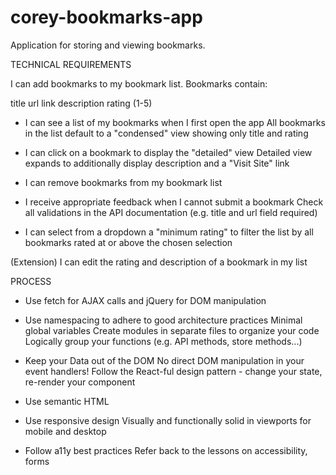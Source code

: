 # corey-bookmarks-app
Application for storing and viewing bookmarks.

TECHNICAL REQUIREMENTS

I can add bookmarks to my bookmark list. Bookmarks contain:

title
url link
description
rating (1-5)

* I can see a list of my bookmarks when I first open the app
    All bookmarks in the list default to a "condensed" view showing only title and rating

* I can click on a bookmark to display the "detailed" view
    Detailed view expands to additionally display description and a "Visit Site" link

* I can remove bookmarks from my bookmark list

* I receive appropriate feedback when I cannot submit a bookmark
    Check all validations in the API documentation (e.g. title and url field required)

* I can select from a dropdown a "minimum rating" to filter the list by all bookmarks rated at or above the chosen selection

(Extension) I can edit the rating and description of a bookmark in my list


PROCESS

* Use fetch for AJAX calls and jQuery for DOM manipulation

* Use namespacing to adhere to good architecture practices
    Minimal global variables
    Create modules in separate files to organize your code
    Logically group your functions (e.g. API methods, store methods...)

* Keep your Data out of the DOM
    No direct DOM manipulation in your event handlers!
    Follow the React-ful design pattern - change your state, re-render your component

* Use semantic HTML

* Use responsive design
    Visually and functionally solid in viewports for mobile and desktop

* Follow a11y best practices
    Refer back to the lessons on accessibility, forms